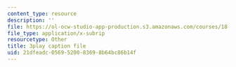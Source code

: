 ```yaml
---
content_type: resource
description: ''
file: https://ol-ocw-studio-app-production.s3.amazonaws.com/courses/18-02sc-multivariable-calculus-fall-2010/21dfeadc0569520083698b64bc86b14f_oQgHo7acids.vtt
file_type: application/x-subrip
resourcetype: Other
title: 3play caption file
uid: 21dfeadc-0569-5200-8369-8b64bc86b14f
---
```

